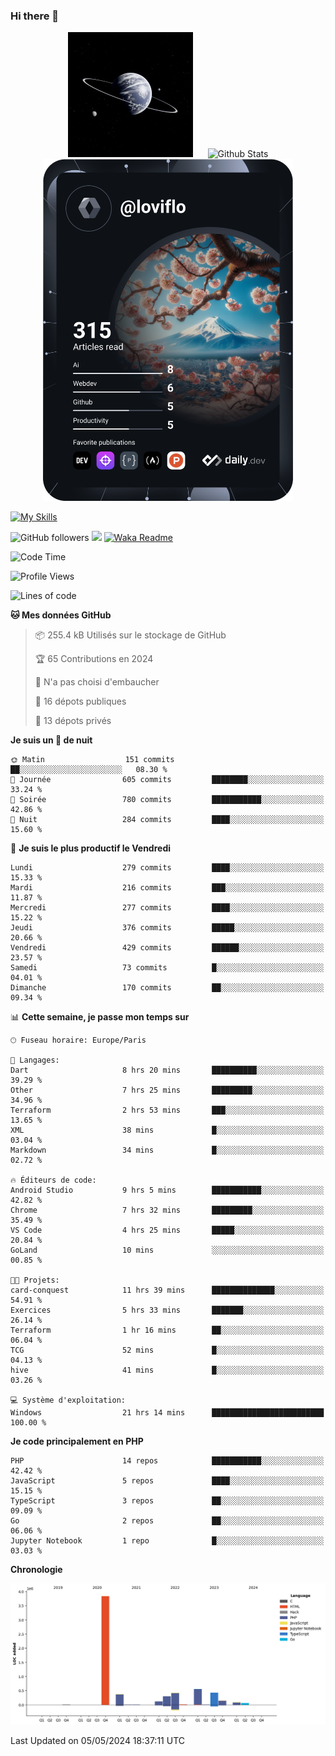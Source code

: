 ### Hi there 👋

<p align="center">
  <img src="https://github.com/Loviflo/Loviflo/blob/main/img/portrait.jpg" alt="Loviflo" height="200" style="margin-right: 20px"/>
  <img src="https://github-readme-stats.vercel.app/api?username=Loviflo&show_icons=true&theme=graywhite" alt="Github Stats" />
  <a href="https://app.daily.dev/loviflo"><img src="https://github.com/loviflo/loviflo/blob/main/devcard.svg" width="400" alt="Loviflo's Dev Card"/></a>
</p>

[![My Skills](https://skillicons.dev/icons?i=php,laravel,symfony,dotnet,cs,nodejs,mysql,postgres,js,ts,html,css,sass,angular,react,electron,docker,webpack,vscode,figma,git,github,gitlab,nginx,postman&perline=5)](https://skillicons.dev)

![GitHub followers](https://img.shields.io/github/followers/Loviflo?label=Follow&style=social)
![](https://visitor-badge.glitch.me/badge?page_id=Loviflo.Loviflo)
[![Waka Readme](https://github.com/Loviflo/Loviflo/actions/workflows/update-stats.yml/badge.svg)](https://github.com/Loviflo/Loviflo/actions/workflows/update-stats.yml)

<!--START_SECTION:waka-->
![Code Time](http://img.shields.io/badge/Code%20Time-2%2C068%20hrs%2010%20mins-blue)

![Profile Views](http://img.shields.io/badge/Vues%20du%20profil-0-blue)

![Lines of code](https://img.shields.io/badge/Depuis%20Hello%20World%2C%20j%27ai%20%C3%A9crit-6.3%20million%20Lignes%20de%20code-blue)

**🐱 Mes données GitHub** 

> 📦 255.4 kB Utilisés sur le stockage de GitHub 
 > 
> 🏆 65 Contributions en 2024
 > 
> 🚫 N'a pas choisi d'embaucher
 > 
> 📜 16 dépots publiques 
 > 
> 🔑 13 dépots privés 
 > 
**Je suis un 🦉 de nuit** 

```text
🌞 Matin                  151 commits         ██░░░░░░░░░░░░░░░░░░░░░░░   08.30 % 
🌆 Journée                605 commits         ████████░░░░░░░░░░░░░░░░░   33.24 % 
🌃 Soirée                 780 commits         ███████████░░░░░░░░░░░░░░   42.86 % 
🌙 Nuit                   284 commits         ████░░░░░░░░░░░░░░░░░░░░░   15.60 % 
```
📅 **Je suis le plus productif le Vendredi** 

```text
Lundi                    279 commits         ████░░░░░░░░░░░░░░░░░░░░░   15.33 % 
Mardi                    216 commits         ███░░░░░░░░░░░░░░░░░░░░░░   11.87 % 
Mercredi                 277 commits         ████░░░░░░░░░░░░░░░░░░░░░   15.22 % 
Jeudi                    376 commits         █████░░░░░░░░░░░░░░░░░░░░   20.66 % 
Vendredi                 429 commits         ██████░░░░░░░░░░░░░░░░░░░   23.57 % 
Samedi                   73 commits          █░░░░░░░░░░░░░░░░░░░░░░░░   04.01 % 
Dimanche                 170 commits         ██░░░░░░░░░░░░░░░░░░░░░░░   09.34 % 
```


📊 **Cette semaine, je passe mon temps sur** 

```text
🕑︎ Fuseau horaire: Europe/Paris

💬 Langages: 
Dart                     8 hrs 20 mins       ██████████░░░░░░░░░░░░░░░   39.29 % 
Other                    7 hrs 25 mins       █████████░░░░░░░░░░░░░░░░   34.96 % 
Terraform                2 hrs 53 mins       ███░░░░░░░░░░░░░░░░░░░░░░   13.65 % 
XML                      38 mins             █░░░░░░░░░░░░░░░░░░░░░░░░   03.04 % 
Markdown                 34 mins             █░░░░░░░░░░░░░░░░░░░░░░░░   02.72 % 

🔥 Éditeurs de code: 
Android Studio           9 hrs 5 mins        ███████████░░░░░░░░░░░░░░   42.82 % 
Chrome                   7 hrs 32 mins       █████████░░░░░░░░░░░░░░░░   35.49 % 
VS Code                  4 hrs 25 mins       █████░░░░░░░░░░░░░░░░░░░░   20.84 % 
GoLand                   10 mins             ░░░░░░░░░░░░░░░░░░░░░░░░░   00.85 % 

🐱‍💻 Projets: 
card-conquest            11 hrs 39 mins      ██████████████░░░░░░░░░░░   54.91 % 
Exercices                5 hrs 33 mins       ███████░░░░░░░░░░░░░░░░░░   26.14 % 
Terraform                1 hr 16 mins        ██░░░░░░░░░░░░░░░░░░░░░░░   06.04 % 
TCG                      52 mins             █░░░░░░░░░░░░░░░░░░░░░░░░   04.13 % 
hive                     41 mins             █░░░░░░░░░░░░░░░░░░░░░░░░   03.26 % 

💻 Système d'exploitation: 
Windows                  21 hrs 14 mins      █████████████████████████   100.00 % 
```

**Je code principalement en PHP** 

```text
PHP                      14 repos            ███████████░░░░░░░░░░░░░░   42.42 % 
JavaScript               5 repos             ████░░░░░░░░░░░░░░░░░░░░░   15.15 % 
TypeScript               3 repos             ██░░░░░░░░░░░░░░░░░░░░░░░   09.09 % 
Go                       2 repos             ██░░░░░░░░░░░░░░░░░░░░░░░   06.06 % 
Jupyter Notebook         1 repo              █░░░░░░░░░░░░░░░░░░░░░░░░   03.03 % 
```



**Chronologie**

![Lines of Code chart](https://raw.githubusercontent.com/Loviflo/Loviflo/main/assets/bar_graph.png)


 Last Updated on 05/05/2024 18:37:11 UTC
<!--END_SECTION:waka-->
